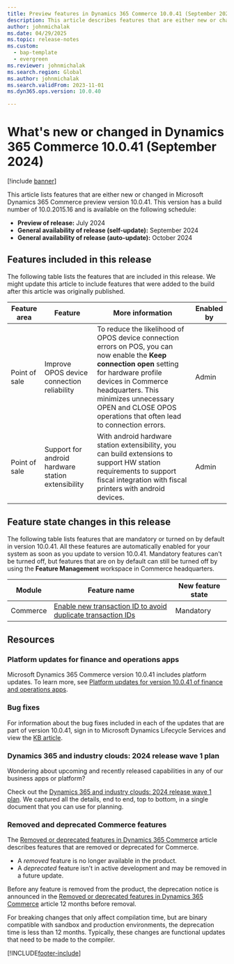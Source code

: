 ```yaml
---
title: Preview features in Dynamics 365 Commerce 10.0.41 (September 2024)
description: This article describes features that are either new or changed in Microsoft Dynamics 365 Commerce 10.0.41. 
author: johnmichalak
ms.date: 04/29/2025
ms.topic: release-notes
ms.custom: 
  - bap-template
  - evergreen
ms.reviewer: johnmichalak
ms.search.region: Global
ms.author: johnmichalak
ms.search.validFrom: 2023-11-01
ms.dyn365.ops.version: 10.0.40

---
```


# What's new or changed in Dynamics 365 Commerce 10.0.41 (September 2024)

[!include [banner](../includes/banner.md)]

This article lists features that are either new or changed in Microsoft Dynamics 365 Commerce preview version 10.0.41. This version has a build number of 10.0.2015.16 and is available on the following schedule:

- **Preview of release:** July 2024
- **General availability of release (self-update):** September 2024
- **General availability of release (auto-update):** October 2024

## Features included in this release

The following table lists the features that are included in this release. We might update this article to include features that were added to the build after this article was originally published.

| Feature area | Feature | More information | Enabled by |
|---|---|---|---|
|Point of sale |Improve OPOS device connection reliability |To reduce the likelihood of OPOS device connection errors on POS, you can now enable the **Keep connection open** setting for hardware profile devices in Commerce headquarters. This minimizes unnecessary OPEN and CLOSE OPOS operations that often lead to connection errors. |Admin|
|Point of sale | Support for android hardware station extensibility | With android hardware station extensibility, you can build extensions to support HW station requirements to support fiscal integration with fiscal printers with android devices.| Admin |


## Feature state changes in this release

The following table lists features that are mandatory or turned on by default in version 10.0.41. All these features are automatically enabled for your system as soon as you update to version 10.0.41. Mandatory features can't be turned off, but features that are on by default can still be turned off by using the **Feature Management** workspace in Commerce headquarters. 


| Module | Feature name | New feature state |
| --- | --- | --- |
| Commerce |  [Enable new transaction ID to avoid duplicate transaction IDs](../channel-setup-retail.md#ensure-unique-transaction-ids) | Mandatory |


## Resources

### Platform updates for finance and operations apps

Microsoft Dynamics 365 Commerce version 10.0.41 includes platform updates. To learn more, see [Platform updates for version 10.0.41 of finance and operations apps](../../fin-ops-core/fin-ops/get-started/whats-new-platform-updates-10-0-41.md). 
  
### Bug fixes

For information about the bug fixes included in each of the updates that are part of version 10.0.41, sign in to Microsoft Dynamics Lifecycle Services and view the [KB article](https://fix.lcs.dynamics.com/Issue/Details?bugId=948711).

### Dynamics 365 and industry clouds: 2024 release wave 1 plan

Wondering about upcoming and recently released capabilities in any of our business apps or platform?

Check out the [Dynamics 365 and industry clouds: 2024 release wave 1 plan](/dynamics365/release-plan/2024wave1/). We captured all the details, end to end, top to bottom, in a single document that you can use for planning.

### Removed and deprecated Commerce features

The [Removed or deprecated features in Dynamics 365 Commerce](removed-deprecated-features-commerce.md) article describes features that are removed or deprecated for Commerce.

- A *removed* feature is no longer available in the product.
- A *deprecated* feature isn't in active development and may be removed in a future update.

Before any feature is removed from the product, the deprecation notice is announced in the [Removed or deprecated features in Dynamics 365 Commerce](removed-deprecated-features-commerce.md) article 12 months before removal.

For breaking changes that only affect compilation time, but are binary compatible with sandbox and production environments, the deprecation time is less than 12 months. Typically, these changes are functional updates that need to be made to the compiler.

[!INCLUDE[footer-include](../../includes/footer-banner.md)]
